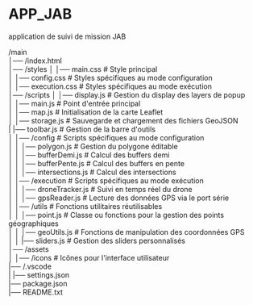 # APP_JAB
application de suivi de mission JAB

/main  
│── /index.html  
│── /styles
│   │── main.css               # Style principal  
│   │── config.css             # Styles spécifiques au mode configuration  
│   │── execution.css          # Styles spécifiques au mode exécution  
│── /scripts
│   │── display.js             # Gestion du display des layers de popup  
│   │── main.js                # Point d'entrée principal  
│   │── map.js                 # Initialisation de la carte Leaflet  
│   │── storage.js             # Sauvegarde et chargement des fichiers GeoJSON  
|   |── toolbar.js             # Gestion de la barre d'outils  
│   │── /config                # Scripts spécifiques au mode configuration  
│   │   │── polygon.js         # Gestion du polygone éditable  
│   │   │── bufferDemi.js      # Calcul des buffers demi  
│   │   │── bufferPente.js     # Calcul des buffers en pente  
│   │   │── intersections.js   # Calcul des intersections  
│   │── /execution             # Scripts spécifiques au mode exécution  
│   │   │── droneTracker.js    # Suivi en temps réel du drone  
│   │   │── gpsReader.js       # Lecture des données GPS via le port série  
│   │── /utils                 # Fonctions utilitaires réutilisables  
│   │   │── point.js           # Classe ou fonctions pour la gestion des points géographiques  
│   │   │── geoUtils.js        # Fonctions de manipulation des coordonnées GPS  
│   │   |── sliders.js         # Gestion des sliders personnalisés  
│── /assets  
│   │── /icons                 # Icônes pour l'interface utilisateur  
|── /.vscode  
|   |── settings.json  
|── package.json  
|── README.txt  
